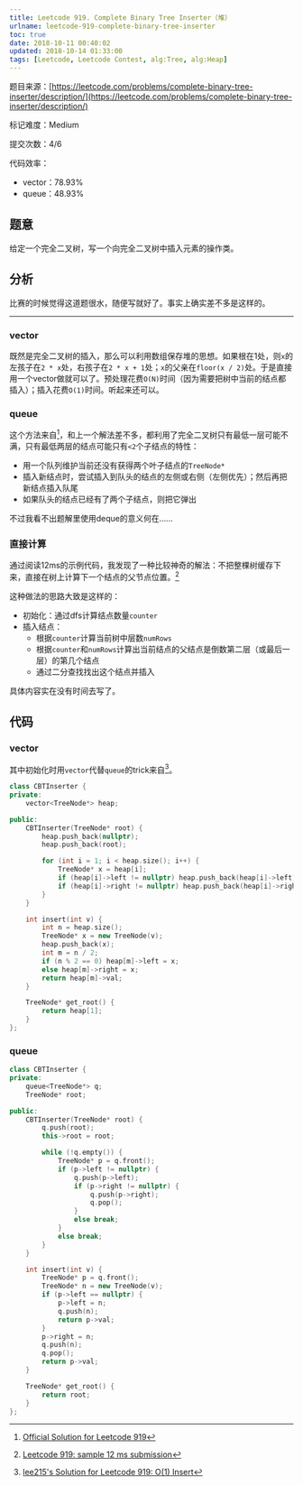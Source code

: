 ```yaml
---
title: Leetcode 919. Complete Binary Tree Inserter（堆）
urlname: leetcode-919-complete-binary-tree-inserter
toc: true
date: 2018-10-11 00:40:02
updated: 2018-10-14 01:33:00
tags: [Leetcode, Leetcode Contest, alg:Tree, alg:Heap]
---
```



题目来源：[https://leetcode.com/problems/complete-binary-tree-inserter/description/](https://leetcode.com/problems/complete-binary-tree-inserter/description/)

标记难度：Medium

提交次数：4/6

代码效率：

* vector：78.93%
* queue：48.93%

## 题意

给定一个完全二叉树，写一个向完全二叉树中插入元素的操作类。

## 分析

比赛的时候觉得这道题很水，随便写就好了。事实上确实差不多是这样的。

---

### vector

既然是完全二叉树的插入，那么可以利用数组保存堆的思想。如果根在1处，则`x`的左孩子在`2 * x`处，右孩子在`2 * x + 1`处；`x`的父亲在`floor(x / 2)`处。于是直接用一个vector做就可以了。预处理花费`O(N)`时间（因为需要把树中当前的结点都插入）；插入花费`O(1)`时间。听起来还可以。

### queue

这个方法来自[^solution]，和上一个解法差不多，都利用了完全二叉树只有最低一层可能不满，只有最低两层的结点可能只有`<2`个子结点的特性：

* 用一个队列维护当前还没有获得两个叶子结点的`TreeNode*`
* 插入新结点时，尝试插入到队头的结点的左侧或右侧（左侧优先）；然后再把新结点插入队尾
* 如果队头的结点已经有了两个子结点，则把它弹出

不过我看不出题解里使用deque的意义何在……

[^solution]: [Official Solution for Leetcode 919](https://leetcode.com/problems/complete-binary-tree-inserter/solution/)

### 直接计算

通过阅读12ms的示例代码，我发现了一种比较神奇的解法：不把整棵树缓存下来，直接在树上计算下一个结点的父节点位置。[^sample]

[^sample]: [Leetcode 919: sample 12 ms submission](https://leetcode.com/submissions/detail/181827960/)

这种做法的思路大致是这样的：

* 初始化：通过dfs计算结点数量`counter`
* 插入结点：
  * 根据`counter`计算当前树中层数`numRows`
  * 根据`counter`和`numRows`计算出当前结点的父结点是倒数第二层（或最后一层）的第几个结点
  * 通过二分查找找出这个结点并插入

具体内容实在没有时间去写了。

## 代码

### vector

其中初始化时用`vector`代替`queue`的trick来自[^lee]。

[^lee]: [lee215's Solution for Leetcode 919: O(1) Insert](https://leetcode.com/problems/complete-binary-tree-inserter/discuss/178424/C++JavaPython-O%281%29-Insert)

```cpp
class CBTInserter {
private:
    vector<TreeNode*> heap;

public:
    CBTInserter(TreeNode* root) {
        heap.push_back(nullptr);
        heap.push_back(root);

        for (int i = 1; i < heap.size(); i++) {
            TreeNode* x = heap[i];
            if (heap[i]->left != nullptr) heap.push_back(heap[i]->left);
            if (heap[i]->right != nullptr) heap.push_back(heap[i]->right);
        }
    }

    int insert(int v) {
        int n = heap.size();
        TreeNode* x = new TreeNode(v);
        heap.push_back(x);
        int m = n / 2;
        if (n % 2 == 0) heap[m]->left = x;
        else heap[m]->right = x;
        return heap[m]->val;
    }

    TreeNode* get_root() {
        return heap[1];
    }
};
```

### queue

```cpp
class CBTInserter {
private:
    queue<TreeNode*> q;
    TreeNode* root;

public:
    CBTInserter(TreeNode* root) {
        q.push(root);
        this->root = root;

        while (!q.empty()) {
            TreeNode* p = q.front();
            if (p->left != nullptr) {
                q.push(p->left);
                if (p->right != nullptr) {
                    q.push(p->right);
                    q.pop();
                }
                else break;
            }
            else break;
        }
    }

    int insert(int v) {
        TreeNode* p = q.front();
        TreeNode* n = new TreeNode(v);
        if (p->left == nullptr) {
            p->left = n;
            q.push(n);
            return p->val;
        }
        p->right = n;
        q.push(n);
        q.pop();
        return p->val;
    }

    TreeNode* get_root() {
        return root;
    }
};
```
